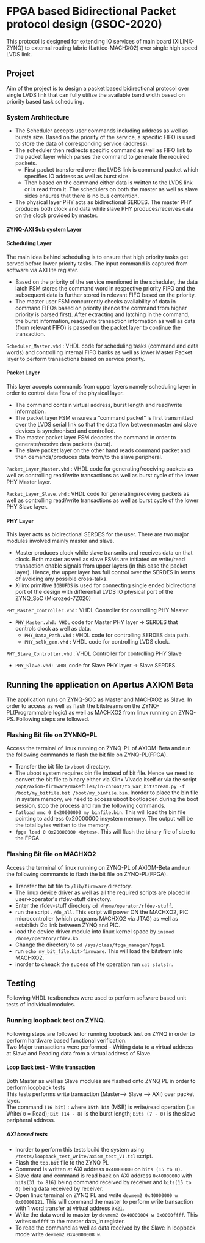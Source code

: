 # FPGA based Bidirectional Packet protocol design (GSOC-2020)

This protocol is designed for extending IO services of main board (XILINX-ZYNQ) to external routing fabric (Lattice-MACHXO2) over single high speed LVDS link.

## Project
Aim of the project is to design a packet based bidirectional protocol over single LVDS link that can fully utilize the available band width based on priority based task scheduling.</br >

### System Architecture
- The Scheduler accepts user commands including address as well as bursts size. Based on the priority of the service, a specific FIFO is used to store the data of corresponding service (address). 
- The scheduler then redirects specific command as well as FIFO link to the packet layer which parses the command to generate the required packets.
  - First packet transferred over the LVDS link is command packet which specifies IO address as well as burst size.
  - Then based on the command either data is written to the LVDS link or is read from it. The schedulers on both the master as well as slave sides ensures that there is no bus contention.
- The physical layer PHY acts as bidirectional SERDES. The master PHY produces both clock and data while slave PHY produces/receives data on the clock provided by master.

#### ZYNQ-AXI Sub system Layer

#### Scheduling Layer
The main idea behind scheduling is to ensure that high priority tasks get served before lower priority tasks. The input command is captured from software via AXI lite register. 
- Based on the priority of the service mentioned in the scheduler, the data latch FSM stores the command word in respective priority FIFO and the subsequent data is further stored in relevant FIFO based on the priority. 
- The master user FSM concurrently checks availability of data in command FIFOs based on priority (hence the command from higher priority is parsed first). After extracting and latching in the command, the burst information, read/write transaction information as well as data (from relevant FIFO) is passed on the packet layer to continue the transaction. </br>

`Scheduler_Master.vhd` : VHDL code for scheduling tasks (command and data words) and controlling internal FIFO banks as well as lower Master Packet layer to perform transactions based on service priority.
#### Packet Layer
This layer accepts commands from upper layers namely scheduling layer in order to control data flow of the physical layer.</br>
- The command contain virtual address, burst length and read/write information.
- The packet layer FSM ensures a ”command packet” is first transmitted over the LVDS serial link so that the 
data flow between master and slave devices is synchronised and controlled. </br>
- The master packet layer FSM decodes the command in order to generate/receive data packets (burst).
- The slave packet layer on the other hand reads command packet and then demands/produces data from/to the slave peripheral. </br>

`Packet_Layer_Master.vhd` : VHDL code for generating/receiving packets as well as controlling read/write transactions as well as burst cycle of the lower PHY Master layer.

`Packet_Layer_Slave.vhd` : VHDL code for generating/receving packets as well as controlling read/write transactions as well as burst cycle of the lower PHY Slave layer.

#### PHY Layer
This layer acts as bidirectional SERDES for the user. There are two major modules involved mainly master and slave. </br>
- Master produces clock while slave transmits and receives data on that clock.
Both master as well as slave FSMs are initiated on write/read transaction enable signals from upper layers (in this case the packet layer). Hence, the upper layer has full control over the SERDES in terms of avoiding any possible cross-talks.</br>
- Xilinx primitive `IOBUFDS` is used for connecting single ended bidirectional port of the design with differential LVDS IO physical port of the ZYNQ_SoC (Microzed-7Z020)</br>

`PHY_Master_controller.vhd` : VHDL Controller for controlling PHY Master </br>
  - `PHY_Master.vhd: VHDL` code for Master PHY layer -> SERDES that controls clock as well as data. </br>
    - `PHY_Data_Path.vhd` : VHDL code for controlling SERDES data path.</br>
    - `PHY_sclk_gen.vhd`  : VHDL code for controlling LVDS clock.</br>
    
`PHY_Slave_Controller.vhd` : VHDL Controller for controlling PHY Slave  </br>
  - `PHY_Slave.vhd: VHDL` code for Slave PHY layer -> Slave SERDES. </br>

## Running the application on Apertus AXIOM Beta
The application runs on ZYNQ-SOC as Master and MACHXO2 as Slave. In order to access as well as flash the bitstreams on the ZYNQ-PL(Programmable logic) as well as MACHXO2 from linux running on ZYNQ-PS. Following steps are followed.

### Flashing Bit file on ZYNNQ-PL
Access the terminal of linux running on ZYNQ-PL of AXIOM-Beta and run the following commands to flash the bit file on ZYNQ-PL(FPGA).
- Transfer the bit file to `/boot` directory.
- The uboot system requires bin file instead of bit file. Hence we need to convert the bit file to binary either via Xiinx Vivado itself or via the script `/opt/axiom-firmware/makefiles/in-chroot/to_war_bitstream.py -f /boot/my_bitfile.bit /boot/my_binfile.bin`.
Inorder to place the bin file in system memory, we need to access uboot bootloader. during the boot session, stop the process and run the following commands.
- `fatload mmc 0 0x20000000 my_binfile.bin`. This will load the bin file pointing to address 0x20000000 insystem memory. The output will be the total bytes written to the memory.
- `fpga load 0 0x20000000 <bytes>`. This will flash the binary file of size <bytes> to the FPGA.
  
### Flashing Bit file on MACHXO2
Access the terminal of linux running on ZYNQ-PL of AXIOM-Beta and run the following commands to flash the bit file on ZYNQ-PL(FPGA).
- Transfer the bit file to `/lib/firmware` directory.
- The linux device driver as well as all the required scripts are placed in user->operator's rfdev-stuff directory.
- Enter the rfdev-stuff directory `cd /home/operator/rfdev-stuff`.
- run the script `./do_all`. This script will power ON the MACHXO2, PIC microcontroller (which pragrams MACHXO2 via JTAG) as well as establish i2c link between ZYNQ and PIC.
- load the device driver module into linux kernel space by `insmod /home/operator/rfdev.ko`.
- Change the directory to `cd /sys/class/fpga_manager/fpga1`.
- run `echo my_bit_file.bit>firmware`. This will load the bitstrem into MACHXO2.
- inorder to cheack the sucess of hte operation run `cat statstr`.

## Testing
Following VHDL testbenches were used to perform software based unit tests of individual modules.
### Running loopback test on ZYNQ.
Following steps are followed for running loopback test on ZYNQ in order to perform hardware based functional verification. </br>
Two Major transactions were performed - Writing data to a virtual address at Slave and Reading data from a virtual address of Slave.

#### Loop Back test - Write transaction  
Both Master as well as Slave modules are flashed onto ZYNQ PL in order to perform loopback tests </br>
This tests performs write transaction (Master--> Slave --> AXI) over packet layer. </br>
The command `(16 bit)` : where `15th bit` (MSB) is write/read operation (`1`= Write/ `0` = Read); `Bit (14 - 8)` is the burst length; `Bits (7 - 0)` is the slave peripheral address.

##### AXI based tests
- Inorder to perform this tests build the system using `/tests/loopback_test_write/axiom_test_V1.tcl` script.
- Flash the `top.bit` file to the ZYNQ PL
- Command is written at AXI address `0x40000000` on `bits (15 to 0)`.
- Slave data and command is read back on AXI address `0x40000008` with `bits(31 to 816)` being command received by receiver and `bits(15 to 0)` being data received by receiver.
- Open linux terminal on ZYNQ PL and write `devmem2 0x40000000 w 0x00008121`. This will command the master to perform write transaction with 1 word transfer at virtual address `0x21`.
- Write the data word to master by `devmem2 0x40000004 w 0x0000ffff`. This writes `0xffff` to the master data_in register.
- To read the command as well as data received by the Slave in loopback mode write `devmem2 0x40000008 w`.









